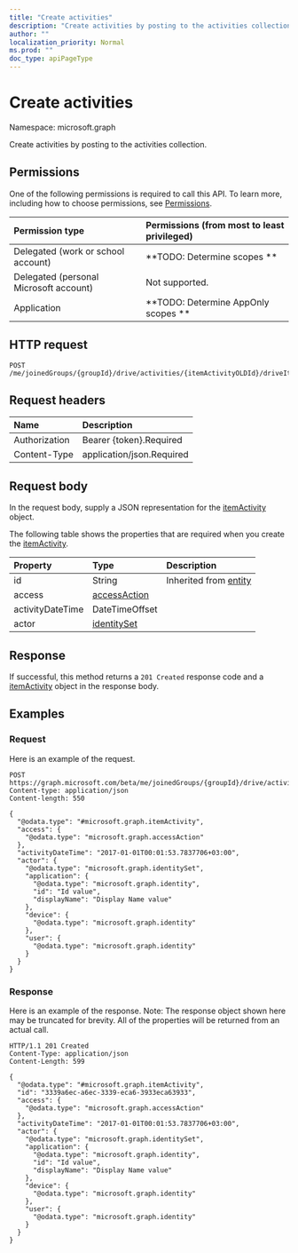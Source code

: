 ```yaml
---
title: "Create activities"
description: "Create activities by posting to the activities collection."
author: ""
localization_priority: Normal
ms.prod: ""
doc_type: apiPageType
---
```


# Create activities

Namespace: microsoft.graph

Create activities by posting to the activities collection.

## Permissions
One of the following permissions is required to call this API. To learn more, including how to choose permissions, see [Permissions](/concepts/permissions-reference.md).

|Permission type|Permissions (from most to least privileged)|
|:---|:---|
|Delegated (work or school account)|**TODO: Determine scopes **|
|Delegated (personal Microsoft account)|Not supported.|
|Application|**TODO: Determine AppOnly scopes **|

## HTTP request
<!-- {
  "blockType": "ignored"
}
-->
``` http
POST /me/joinedGroups/{groupId}/drive/activities/{itemActivityOLDId}/driveItem/analytics/itemActivityStats/{itemActivityStatId}/activities/$ref
```

## Request headers
|Name|Description|
|:---|:---|
|Authorization|Bearer {token}.Required|
|Content-Type|application/json.Required|

## Request body
In the request body, supply a JSON representation for the [itemActivity](../resources/itemactivity.md) object.

The following table shows the properties that are required when you create the [itemActivity](../resources/itemactivity.md).

|Property|Type|Description|
|:---|:---|:---|
|id|String| Inherited from [entity](../resources/entity.md)|
|access|[accessAction](../resources/accessaction.md)||
|activityDateTime|DateTimeOffset||
|actor|[identitySet](../resources/identityset.md)||



## Response
If successful, this method returns a `201 Created` response code and a [itemActivity](../resources/itemactivity.md) object in the response body.

## Examples

### Request
Here is an example of the request.
<!-- {
  "blockType": "request",
  "name": "create_itemactivity_from_"
}
-->
``` http
POST https://graph.microsoft.com/beta/me/joinedGroups/{groupId}/drive/activities/{itemActivityOLDId}/driveItem/analytics/itemActivityStats/{itemActivityStatId}/activities
Content-type: application/json
Content-length: 550

{
  "@odata.type": "#microsoft.graph.itemActivity",
  "access": {
    "@odata.type": "microsoft.graph.accessAction"
  },
  "activityDateTime": "2017-01-01T00:01:53.7837706+03:00",
  "actor": {
    "@odata.type": "microsoft.graph.identitySet",
    "application": {
      "@odata.type": "microsoft.graph.identity",
      "id": "Id value",
      "displayName": "Display Name value"
    },
    "device": {
      "@odata.type": "microsoft.graph.identity"
    },
    "user": {
      "@odata.type": "microsoft.graph.identity"
    }
  }
}
```

### Response
Here is an example of the response. Note: The response object shown here may be truncated for brevity. All of the properties will be returned from an actual call.
<!-- {
  "blockType": "response",
  "truncated": true,
  "@odata.type": "microsoft.graph.itemactivity"
}
-->
``` http
HTTP/1.1 201 Created
Content-Type: application/json
Content-Length: 599

{
  "@odata.type": "#microsoft.graph.itemActivity",
  "id": "3339a6ec-a6ec-3339-eca6-3933eca63933",
  "access": {
    "@odata.type": "microsoft.graph.accessAction"
  },
  "activityDateTime": "2017-01-01T00:01:53.7837706+03:00",
  "actor": {
    "@odata.type": "microsoft.graph.identitySet",
    "application": {
      "@odata.type": "microsoft.graph.identity",
      "id": "Id value",
      "displayName": "Display Name value"
    },
    "device": {
      "@odata.type": "microsoft.graph.identity"
    },
    "user": {
      "@odata.type": "microsoft.graph.identity"
    }
  }
}
```

